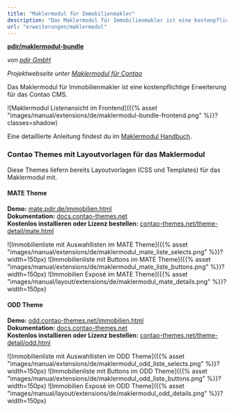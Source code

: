 ```yaml
---
title: "Maklermodul für Immobilienmakler"
description: "Das Maklermodul für Immobilienmakler ist eine kostenpflichtige Erweiterung für das Contao CMS."
url: "erweiterungen/maklermodul"
---
```


**[pdir/maklermodul-bundle](https://packagist.org/packages/pdir/maklermodul-bundle)**

_von [pdir GmbH](https://www.pdir.de)_

_Projektwebseite unter [Maklermodul für Contao](https://maklermodul.de)_

Das Maklermodul für Immobilienmakler ist eine kostenpflichtige Erweiterung für das Contao CMS.

![Maklermodul Listenansicht im Frontend]({{% asset "images/manual/extensions/de/maklermodul-bundle-frontend.png" %}}?classes=shadow)

Eine detaillierte Anleitung findest du im [Maklermodul Handbuch](https://docs.pdir.de/#/maklermodul/index).

### Contao Themes mit Layoutvorlagen für das Maklermodul

Diese Themes liefern bereits Layoutvorlagen (CSS und Templates) für das Maklermodul mit.

#### MATE Theme

**Demo:** [mate.pdir.de/immobilien.html](https://mate.pdir.de/immobilien.html)  
**Dokumentation:** [docs.contao-themes.net](https://docs.contao-themes.net/#/mate_theme/maklermodul)  
**Kostenlos installieren oder Lizenz bestellen:** [contao-themes.net/theme-detail/mate.html](https://contao-themes.net/theme-detail/mate.html)  

![Immobilienliste mit Auswahllisten im MATE Theme]({{% asset "images/manual/extensions/de/maklermodul_mate_liste_selects.png" %}}?width=150px) 
![Immobilienliste mit Buttons im MATE Theme]({{% asset "images/manual/extensions/de/maklermodul_mate_liste_buttons.png" %}}?width=150px) 
![Immobilien Exposé im MATE Theme]({{% asset "images/manual/layout/extensions/de/maklermodul_mate_details.png" %}}?width=150px)

#### ODD Theme

**Demo:** [odd.contao-themes.net/immobilien.html](https://odd.contao-themes.net/immobilien.html)  
**Dokumentation:** [docs.contao-themes.net](https://docs.contao-themes.net/#/odd_theme/odd-maklermodul)  
**Kostenlos installieren oder Lizenz bestellen:** [contao-themes.net/theme-detail/odd.html](https://contao-themes.net/theme-detail/odd.html)  

![Immobilienliste mit Auswahllisten im ODD Theme]({{% asset "images/manual/extensions/de/maklermodul_odd_liste_selects.png" %}}?width=150px) 
![Immobilienliste mit Buttons im ODD Theme]({{% asset "images/manual/extensions/de/maklermodul_odd_liste_buttons.png" %}}?width=150px) 
![Immobilien Exposé im ODD Theme]({{% asset "images/manual/layout/extensions/de/maklermodul_odd_details.png" %}}?width=150px)